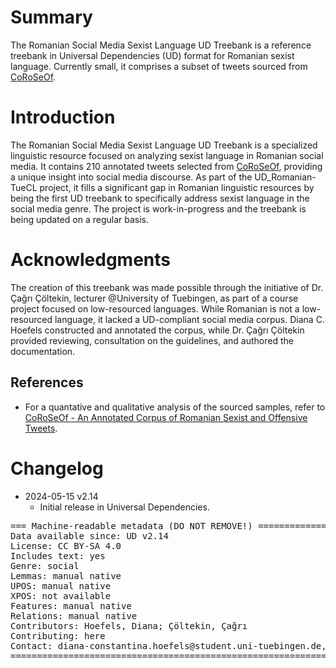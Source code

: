 # Summary

The Romanian Social Media Sexist Language UD Treebank is a reference treebank in Universal Dependencies (UD) format for Romanian sexist language. Currently small, it comprises a subset of tweets sourced from [CoRoSeOf](https://github.com/DianaHoefels/CoRoSeOf). 

# Introduction

The Romanian Social Media Sexist Language UD Treebank is a specialized linguistic resource focused on analyzing sexist language in Romanian social media. It contains 210 annotated tweets selected from [CoRoSeOf](https://github.com/DianaHoefels/CoRoSeOf), providing a unique insight into social media discourse. As part of the UD_Romanian-TueCL project, it fills a significant gap in Romanian linguistic resources by being the first UD treebank to specifically address sexist language in the social media genre. The project is work-in-progress and the treebank is being updated on a regular basis.


# Acknowledgments

The creation of this treebank was made possible through the initiative of Dr. Çağrı Çöltekin, lecturer @University of Tuebingen, as part of a course project focused on low-resourced languages. While Romanian is not a low-resourced language, it lacked a UD-compliant social media corpus. Diana C. Hoefels constructed and annotated the corpus, while Dr. Çağrı Çöltekin provided reviewing, consultation on the guidelines, and authored the documentation.

## References

* For a quantative and qualitative analysis of the sourced samples, refer to [CoRoSeOf - An Annotated Corpus of Romanian Sexist and Offensive Tweets](https://aclanthology.org/2022.lrec-1.243/).


# Changelog

* 2024-05-15 v2.14
  * Initial release in Universal Dependencies.


<pre>
=== Machine-readable metadata (DO NOT REMOVE!) ================================
Data available since: UD v2.14
License: CC BY-SA 4.0
Includes text: yes
Genre: social
Lemmas: manual native
UPOS: manual native
XPOS: not available
Features: manual native
Relations: manual native
Contributors: Hoefels, Diana; Çöltekin, Çağrı
Contributing: here
Contact: diana-constantina.hoefels@student.uni-tuebingen.de, cagri.coeltekin@uni-tuebingen.de
===============================================================================
</pre>
